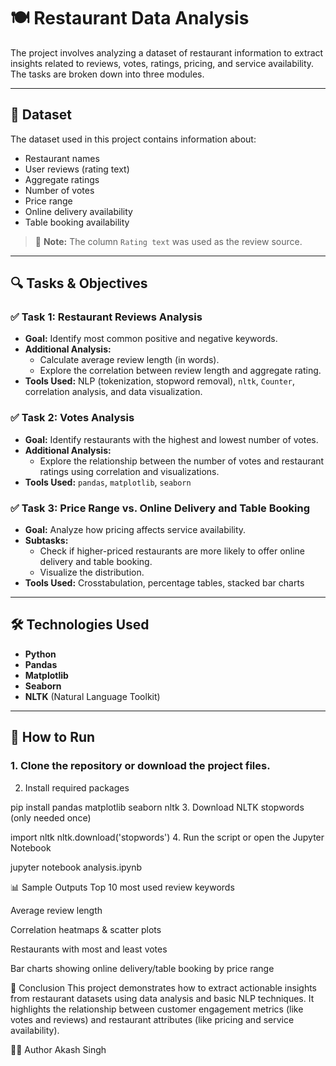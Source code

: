 # 🍽️ Restaurant Data Analysis 


The project involves analyzing a dataset of restaurant information to extract insights related to reviews, votes, ratings, pricing, and service availability. The tasks are broken down into three modules.

---

## 📁 Dataset

The dataset used in this project contains information about:
- Restaurant names
- User reviews (rating text)
- Aggregate ratings
- Number of votes
- Price range
- Online delivery availability
- Table booking availability

> 📌 **Note:** The column `Rating text` was used as the review source.

---

## 🔍 Tasks & Objectives

### ✅ Task 1: Restaurant Reviews Analysis
- **Goal:** Identify most common positive and negative keywords.
- **Additional Analysis:**
  - Calculate average review length (in words).
  - Explore the correlation between review length and aggregate rating.
- **Tools Used:** NLP (tokenization, stopword removal), `nltk`, `Counter`, correlation analysis, and data visualization.

### ✅ Task 2: Votes Analysis
- **Goal:** Identify restaurants with the highest and lowest number of votes.
- **Additional Analysis:**
  - Explore the relationship between the number of votes and restaurant ratings using correlation and visualizations.
- **Tools Used:** `pandas`, `matplotlib`, `seaborn`

### ✅ Task 3: Price Range vs. Online Delivery and Table Booking
- **Goal:** Analyze how pricing affects service availability.
- **Subtasks:**
  - Check if higher-priced restaurants are more likely to offer online delivery and table booking.
  - Visualize the distribution.
- **Tools Used:** Crosstabulation, percentage tables, stacked bar charts

---

## 🛠️ Technologies Used

- **Python**
- **Pandas**
- **Matplotlib**
- **Seaborn**
- **NLTK** (Natural Language Toolkit)

---

## 🚀 How to Run

### 1. Clone the repository or download the project files.


2. Install required packages

pip install pandas matplotlib seaborn nltk
3. Download NLTK stopwords (only needed once)

import nltk
nltk.download('stopwords')
4. Run the script or open the Jupyter Notebook

jupyter notebook analysis.ipynb

📊 Sample Outputs
Top 10 most used review keywords

Average review length

Correlation heatmaps & scatter plots

Restaurants with most and least votes

Bar charts showing online delivery/table booking by price range

📌 Conclusion
This project demonstrates how to extract actionable insights from restaurant datasets using data analysis and basic NLP techniques. It highlights the relationship between customer engagement metrics (like votes and reviews) and restaurant attributes (like pricing and service availability).

🙋‍♂️ Author
Akash Singh

